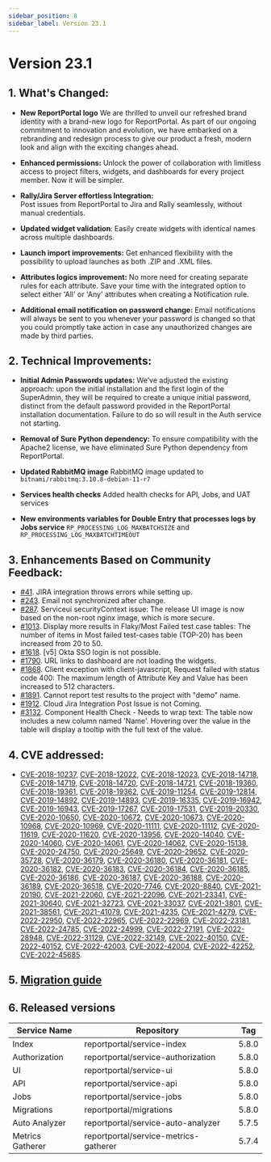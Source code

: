 ```yaml
---
sidebar_position: 8
sidebar_label: Version 23.1
---
```


# Version 23.1

## 1. What's Changed:

- **New ReportPortal logo**
  We are thrilled to unveil our refreshed brand identity with a brand-new logo for ReportPortal. As part of our ongoing commitment to innovation and evolution, we have embarked on a rebranding and redesign process to give our product a fresh, modern look and align with the exciting changes ahead.

- **Enhanced permissions:**
  Unlock the power of collaboration with limitless access to project filters, widgets, and dashboards for every project member. Now it will be simpler.

- **Rally/Jira Server effortless Integration:**  
  Post issues from ReportPortal to Jira and Rally seamlessly, without manual credentials.

- **Updated widget validation**:
  Easily create widgets with identical names across multiple dashboards.

- **Launch import improvements:**
  Get enhanced flexibility with the possibility to upload launches as both .ZIP and .XML files.

- **Attributes logics improvement:**
  No more need for creating separate rules for each attribute. Save your time with the integrated option to select either 'All' or 'Any' attributes when creating a Notification rule.

- **Additional email notification on password change:**
  Email notifications will always be sent to you whenever your password is changed so that you could promptly take action in case any unauthorized changes are made by third parties.


## 2. Technical Improvements:

- **Initial Admin Passwords updates:**
  We’ve adjusted the existing approach: upon the initial installation and the first login of the SuperAdmin, they will be required to create a unique initial password, distinct from the default password provided in the ReportPortal installation documentation. Failure to do so will result in the Auth service not starting.

- **Removal of Sure Python dependency:**
  To ensure compatibility with the Apache2 license, we have eliminated Sure Python dependency from ReportPortal.

- **Updated RabbitMQ image**
  RabbitMQ image updated to `bitnami/rabbitmq:3.10.8-debian-11-r7`

- **Services health checks**
  Added health checks for API, Jobs, and UAT services

- **New environments variables for Double Entry that processes logs by Jobs service**
  `RP_PROCESSING_LOG_MAXBATCHSIZE` and `RP_PROCESSING_LOG_MAXBATCHTIMEOUT`

## 3. Enhancements Based on Community Feedback:

- [#41](https://github.com/reportportal/plugin-bts-jira/issues/41). JIRA integration throws errors while setting up.
- [#243](https://github.com/reportportal/service-authorization/issues/243). Email not synchronized after change.
- [#287](https://github.com/reportportal/kubernetes/issues/287). Serviceui securityContext issue:
  The release UI image is now based on the non-root nginx image, which is more secure.
- [#1013](https://github.com/reportportal/reportportal/issues/1013). Display more results in Flaky/Most Failed test case tables:
  The number of items in Most failed test-cases table (TOP-20) has been increased from 20 to 50.
- [#1618](https://github.com/reportportal/reportportal/issues/1618). [v5] Okta SSO login is not possible.
- [#1790](https://github.com/reportportal/reportportal/issues/1790). URL links to dashboard are not loading the widgets.
- [#1868](https://github.com/reportportal/reportportal/issues/1868). Client exception with client-javascript, Request failed with status code 400:
  The maximum length of Attribute Key and Value has been increased to 512 characters.
- [#1891](https://github.com/reportportal/reportportal/issues/1891). Cannot report test results to the project with "demo" name.
- [#1912](https://github.com/reportportal/reportportal/issues/1912). Cloud Jira Integration Post Issue is not Coming.
- [#3132](https://github.com/reportportal/service-ui/issues/3132). Component Health Check - Needs to wrap text:
  The table now includes a new column named 'Name'. Hovering over the value in the table will display a tooltip with the full text of the value.

## 4. CVE addressed:

- [CVE-2018-10237](https://github.com/advisories/GHSA-mvr2-9pj6-7w5j), [CVE-2018-12022](https://github.com/advisories/GHSA-cjjf-94ff-43w7), [CVE-2018-12023](https://github.com/advisories/GHSA-6wqp-v4v6-c87c), [CVE-2018-14718](https://github.com/advisories/GHSA-645p-88qh-w398), [CVE-2018-14719](https://github.com/advisories/GHSA-4gq5-ch57-c2mg), [CVE-2018-14720](https://github.com/advisories/GHSA-x2w5-5m2g-7h5m), [CVE-2018-14721](https://github.com/advisories/GHSA-9mxf-g3x6-wv74), [CVE-2018-19360](https://github.com/advisories/GHSA-f9hv-mg5h-xcw9), [CVE-2018-19361](https://github.com/advisories/GHSA-mx9v-gmh4-mgqw), [CVE-2018-19362](https://github.com/advisories/GHSA-c8hm-7hpq-7jhg), [CVE-2019-11254](https://github.com/advisories/GHSA-wxc4-f4m6-wwqv), [CVE-2019-12814](https://github.com/advisories/GHSA-cmfg-87vq-g5g4), [CVE-2019-14892](https://github.com/advisories/GHSA-cf6r-3wgc-h863), [CVE-2019-14893](https://github.com/advisories/GHSA-qmqc-x3r4-6v39), [CVE-2019-16335](https://github.com/advisories/GHSA-85cw-hj65-qqv9), [CVE-2019-16942](https://github.com/advisories/GHSA-mx7p-6679-8g3q), [CVE-2019-16943](https://github.com/advisories/GHSA-fmmc-742q-jg75), [CVE-2019-17267](https://github.com/advisories/GHSA-f3j5-rmmp-3fc5), [CVE-2019-17531](https://github.com/advisories/GHSA-gjmw-vf9h-g25v), [CVE-2019-20330](https://github.com/advisories/GHSA-gww7-p5w4-wrfv), [CVE-2020-10650](https://github.com/advisories/GHSA-rpr3-cw39-3pxh), [CVE-2020-10672](https://github.com/advisories/GHSA-95cm-88f5-f2c7), [CVE-2020-10673](https://github.com/advisories/GHSA-fqwf-pjwf-7vqv), [CVE-2020-10968](https://github.com/advisories/GHSA-rf6r-2c4q-2vwg), [CVE-2020-10969](https://github.com/advisories/GHSA-758m-v56v-grj4), [CVE-2020-11111](https://github.com/advisories/GHSA-v3xw-c963-f5hc), [CVE-2020-11112](https://github.com/advisories/GHSA-58pp-9c76-5625), [CVE-2020-11619](https://github.com/advisories/GHSA-27xj-rqx5-2255), [CVE-2020-11620](https://github.com/advisories/GHSA-h4rc-386g-6m85), [CVE-2020-13956](https://github.com/advisories/GHSA-7r82-7xv7-xcpj), [CVE-2020-14040](https://github.com/advisories/GHSA-5rcv-m4m3-hfh7), [CVE-2020-14060](https://github.com/advisories/GHSA-j823-4qch-3rgm), [CVE-2020-14061](https://github.com/advisories/GHSA-c2q3-4qrh-fm48), [CVE-2020-14062](https://github.com/advisories/GHSA-c265-37vj-cwcc), [CVE-2020-15138](https://github.com/advisories/GHSA-wvhm-4hhf-97x9), [CVE-2020-24750](https://github.com/advisories/GHSA-qjw2-hr98-qgfh), [CVE-2020-25649](https://github.com/advisories/GHSA-288c-cq4h-88gq), [CVE-2020-29652](https://github.com/advisories/GHSA-3vm4-22fp-5rfm), [CVE-2020-35728](https://github.com/advisories/GHSA-5r5r-6hpj-8gg9), [CVE-2020-36179](https://github.com/advisories/GHSA-9gph-22xh-8x98), [CVE-2020-36180](https://github.com/advisories/GHSA-8c4j-34r4-xr8g), [CVE-2020-36181](https://github.com/advisories/GHSA-cvm9-fjm9-3572), [CVE-2020-36182](https://github.com/advisories/GHSA-89qr-369f-5m5x), [CVE-2020-36183](https://github.com/advisories/GHSA-9m6f-7xcq-8vf8), [CVE-2020-36184](https://github.com/advisories/GHSA-m6x4-97wx-4q27), [CVE-2020-36185](https://github.com/advisories/GHSA-8w26-6f25-cm9x), [CVE-2020-36186](https://github.com/advisories/GHSA-v585-23hc-c647), [CVE-2020-36187](https://github.com/advisories/GHSA-r695-7vr9-jgc2), [CVE-2020-36188](https://github.com/advisories/GHSA-f9xh-2qgp-cq57), [CVE-2020-36189](https://github.com/advisories/GHSA-vfqx-33qm-g869), [CVE-2020-36518](https://github.com/advisories/GHSA-57j2-w4cx-62h2), [CVE-2020-7746](https://github.com/advisories/GHSA-h68q-55jf-x68w), [CVE-2020-8840](https://github.com/advisories/GHSA-4w82-r329-3q67), [CVE-2021-20190](https://github.com/advisories/GHSA-5949-rw7g-wx7w), [CVE-2021-22060](https://github.com/advisories/GHSA-6gf2-pvqw-37ph), [CVE-2021-22096](https://github.com/advisories/GHSA-rfmp-97jj-h8m6), [CVE-2021-23341](https://github.com/advisories/GHSA-h4hr-7fg3-h35w), [CVE-2021-30640](https://github.com/advisories/GHSA-36qh-35cm-5w2w), [CVE-2021-32723](https://github.com/advisories/GHSA-gj77-59wh-66hg), [CVE-2021-33037](https://github.com/advisories/GHSA-4vww-mc66-62m6), [CVE-2021-3801](https://github.com/advisories/GHSA-hqhp-5p83-hx96), [CVE-2021-38561](https://github.com/advisories/GHSA-ppp9-7jff-5vj2), [CVE-2021-41079](https://github.com/advisories/GHSA-59g9-7gfx-c72p), [CVE-2021-4235](https://github.com/advisories/GHSA-r88r-gmrh-7j83), [CVE-2021-4279](https://github.com/advisories/GHSA-8gh8-hqwg-xf34), [CVE-2022-22950](https://github.com/advisories/GHSA-558x-2xjg-6232), [CVE-2022-22965](https://github.com/advisories/GHSA-36p3-wjmg-h94x), [CVE-2022-22969](https://github.com/advisories/GHSA-c2cp-3xj9-97w9), [CVE-2022-23181](https://github.com/advisories/GHSA-9f3j-pm6f-9fm5), [CVE-2022-24785](https://github.com/advisories/GHSA-8hfj-j24r-96c4), [CVE-2022-24999](https://github.com/advisories/GHSA-hrpp-h998-j3pp), [CVE-2022-27191](https://github.com/advisories/GHSA-8c26-wmh5-6g9v), [CVE-2022-28948](https://github.com/advisories/GHSA-hp87-p4gw-j4gq), [CVE-2022-31129](https://github.com/advisories/GHSA-wc69-rhjr-hc9g), [CVE-2022-32149](https://github.com/advisories/GHSA-69ch-w2m2-3vjp), [CVE-2022-40150](https://github.com/advisories/GHSA-x27m-9w8j-5vcw), [CVE-2022-40152](https://github.com/advisories/GHSA-3f7h-mf4q-vrm4), [CVE-2022-42003](https://github.com/advisories/GHSA-jjjh-jjxp-wpff), [CVE-2022-42004](https://github.com/advisories/GHSA-rgv9-q543-rqg4), [CVE-2022-42252](https://github.com/advisories/GHSA-p22x-g9px-3945), [CVE-2022-45685](https://github.com/advisories/GHSA-7rf3-mqpx-h7xg).

## 5. [Migration guide](https://github.com/reportportal/reportportal/wiki/Migration-to-ReportPortal-v.23.1)

## 6. Released versions

|Service Name|Repository|Tag|
|---|---| --- |
|Index|reportportal/service-index|5.8.0|
|Authorization|reportportal/service-authorization|5.8.0|
|UI|reportportal/service-ui|5.8.0|
|API|reportportal/service-api|5.8.0|
|Jobs|reportportal/service-jobs|5.8.0|
|Migrations|reportportal/migrations|5.8.0|
|Auto Analyzer|reportportal/service-auto-analyzer|5.7.5|
|Metrics Gatherer|reportportal/service-metrics-gatherer|5.7.4|
